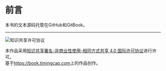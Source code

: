 # 前言


本书的文本源码托管在GitHub和GitBook<LogoText />。




---

![知识共享许可协议](https://i.creativecommons.org/l/by-nc-sa/4.0/88x31.png)

本作品采用<a rel="license" href="https://creativecommons.org/licenses/by-nc-sa/4.0/deed.zh">知识共享署名-非商业性使用-相同方式共享 4.0 国际许可协议</a>进行许可。<br />基于<a xmlns:dct="http://purl.org/dc/terms/" href="https://book.timingcap.com" rel="dct:source">https://book.timingcap.com</a>上的作品创作。